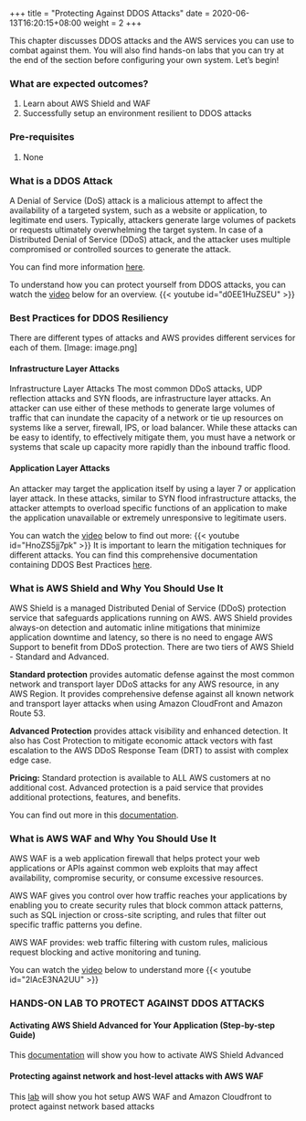 +++
title = "Protecting Against DDOS Attacks"
date =  2020-06-13T16:20:15+08:00
weight = 2
+++

This chapter discusses DDOS attacks and the AWS services you can use to combat against them. You will also find hands-on labs that you can try at the end of the section before configuring your own system. Let’s begin!

### What are expected outcomes?

1. Learn about AWS Shield and WAF
2. Successfully setup an environment resilient to DDOS attacks

### Pre-requisites

1. None

### What is a DDOS Attack

A Denial of Service (DoS) attack is a malicious attempt to affect the availability of a targeted system, such as a website or application, to legitimate end users. Typically, attackers generate large volumes of packets or requests ultimately overwhelming the target system. In case of a Distributed Denial of Service (DDoS) attack, and the attacker uses multiple compromised or controlled sources to generate the attack.

You can find more information [here](https://aws.amazon.com/shield/ddos-attack-protection/).

To understand how you can protect yourself from DDOS attacks, you can watch the [video](https://www.youtube.com/watch?v=d0EE1HuZSEU) below for an overview.
{{< youtube id="d0EE1HuZSEU" >}}

### Best Practices for DDOS Resiliency

There are different types of attacks and AWS provides different services for each of them.
[Image: image.png]

#### Infrastructure Layer Attacks

Infrastructure Layer Attacks The most common DDoS attacks, UDP reflection attacks and SYN floods, are infrastructure layer attacks. An attacker can use either of these methods to generate large volumes of traffic that can inundate the capacity of a network or tie up resources on systems like a server, firewall, IPS, or load balancer. While these attacks can be easy to identify, to effectively mitigate them, you must have a network or systems that scale up capacity more rapidly than the inbound traffic flood.

#### Application Layer Attacks

An attacker may target the application itself by using a layer 7 or application layer attack. In these attacks, similar to SYN flood infrastructure attacks, the attacker attempts to overload specific functions of an application to make the application unavailable or extremely unresponsive to legitimate users. 

You can watch the [video](https://www.youtube.com/watch?v=HnoZS5jj7pk&t=3s) below to find out more:
{{< youtube id="HnoZS5jj7pk" >}}
It is important to learn the mitigation techniques for different attacks. You can find this comprehensive documentation containing DDOS Best Practices [here](https://d1.awsstatic.com/whitepapers/Security/DDoS_White_Paper.pdf).

### What is AWS Shield and Why You Should Use It

AWS Shield is a managed Distributed Denial of Service (DDoS) protection service that safeguards applications running on AWS. AWS Shield provides always-on detection and automatic inline mitigations that minimize application downtime and latency, so there is no need to engage AWS Support to benefit from DDoS protection. There are two tiers of AWS Shield - Standard and Advanced.

**Standard protection** provides automatic defense against the most common network and transport layer DDoS attacks for any AWS resource, in any AWS Region. It provides comprehensive defense against all known network and transport layer attacks when using Amazon CloudFront and Amazon Route 53.

**Advanced Protection** provides attack visibility and enhanced detection. It also has Cost Protection to mitigate economic attack vectors with fast escalation to the AWS DDoS Response Team (DRT) to assist with complex edge case.

**Pricing:** Standard protection is available to ALL AWS customers at no additional cost. Advanced protection is a paid service that provides additional protections, features, and benefits.

You can find out more in this [documentation](https://docs.aws.amazon.com/waf/latest/developerguide/ddos-overview.html).

### What is AWS WAF and Why You Should Use It

AWS WAF is a web application firewall that helps protect your web applications or APIs against common web exploits that may affect availability, compromise security, or consume excessive resources. 

AWS WAF gives you control over how traffic reaches your applications by enabling you to create security rules that block common attack patterns, such as SQL injection or cross-site scripting, and rules that filter out specific traffic patterns you define. 

AWS WAF provides: web traffic filtering with custom rules, malicious request blocking and active monitoring and tuning.

You can watch the [video](https://www.youtube.com/watch?v=2lAcE3NA2UU) below to understand more
{{< youtube id="2lAcE3NA2UU" >}}

### HANDS-ON LAB TO PROTECT AGAINST DDOS ATTACKS

#### Activating AWS Shield Advanced for Your Application (Step-by-step Guide)

This [documentation](https://docs.aws.amazon.com/waf/latest/developerguide/enable-ddos-prem.html) will show you how to activate AWS Shield Advanced

#### Protecting against network and host-level attacks with AWS WAF

This [lab](https://wellarchitectedlabs.com/Security/200_CloudFront_with_WAF_Protection/README.html) will show you hot setup AWS WAF and Amazon Cloudfront to protect against network based attacks



